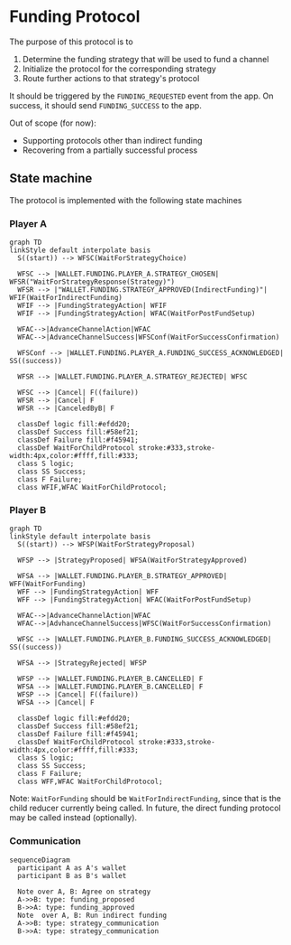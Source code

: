 # Funding Protocol

The purpose of this protocol is to

1. Determine the funding strategy that will be used to fund a channel
2. Initialize the protocol for the corresponding strategy
3. Route further actions to that strategy's protocol

It should be triggered by the `FUNDING_REQUESTED` event from the app.
On success, it should send `FUNDING_SUCCESS` to the app.

Out of scope (for now):

- Supporting protocols other than indirect funding
- Recovering from a partially successful process

## State machine

The protocol is implemented with the following state machines

### Player A

```mermaid
graph TD
linkStyle default interpolate basis
  S((start)) --> WFSC(WaitForStrategyChoice)

  WFSC --> |WALLET.FUNDING.PLAYER_A.STRATEGY_CHOSEN| WFSR("WaitForStrategyResponse(Strategy)")
  WFSR --> |"WALLET.FUNDING.STRATEGY_APPROVED(IndirectFunding)"| WFIF(WaitForIndirectFunding)
  WFIF --> |FundingStrategyAction| WFIF
  WFIF --> |FundingStrategyAction| WFAC(WaitForPostFundSetup)

  WFAC-->|AdvanceChannelAction|WFAC
  WFAC-->|AdvanceChannelSuccess|WFSConf(WaitForSuccessConfirmation)

  WFSConf --> |WALLET.FUNDING.PLAYER_A.FUNDING_SUCCESS_ACKNOWLEDGED| SS((success))

  WFSR --> |WALLET.FUNDING.PLAYER_A.STRATEGY_REJECTED| WFSC

  WFSC --> |Cancel| F((failure))
  WFSR --> |Cancel| F
  WFSR --> |CanceledByB| F

  classDef logic fill:#efdd20;
  classDef Success fill:#58ef21;
  classDef Failure fill:#f45941;
  classDef WaitForChildProtocol stroke:#333,stroke-width:4px,color:#ffff,fill:#333;
  class S logic;
  class SS Success;
  class F Failure;
  class WFIF,WFAC WaitForChildProtocol;
```

### Player B

```mermaid
graph TD
linkStyle default interpolate basis
  S((start)) --> WFSP(WaitForStrategyProposal)

  WFSP --> |StrategyProposed| WFSA(WaitForStrategyApproved)

  WFSA --> |WALLET.FUNDING.PLAYER_B.STRATEGY_APPROVED| WFF(WaitForFunding)
  WFF --> |FundingStrategyAction| WFF
  WFF --> |FundingStrategyAction| WFAC(WaitForPostFundSetup)

  WFAC-->|AdvanceChannelAction|WFAC
  WFAC-->|AdvhanceChannelSuccess|WFSC(WaitForSuccessConfirmation)

  WFSC --> |WALLET.FUNDING.PLAYER_B.FUNDING_SUCCESS_ACKNOWLEDGED| SS((success))

  WFSA --> |StrategyRejected| WFSP

  WFSP --> |WALLET.FUNDING.PLAYER_B.CANCELLED| F
  WFSA --> |WALLET.FUNDING.PLAYER_B.CANCELLED| F
  WFSP --> |Cancel| F((failure))
  WFSA --> |Cancel| F

  classDef logic fill:#efdd20;
  classDef Success fill:#58ef21;
  classDef Failure fill:#f45941;
  classDef WaitForChildProtocol stroke:#333,stroke-width:4px,color:#ffff,fill:#333;
  class S logic;
  class SS Success;
  class F Failure;
  class WFF,WFAC WaitForChildProtocol;
```

Note: `WaitForFunding` should be `WaitForIndirectFunding`, since that is the child reducer currently being called. In future, the direct funding protocol may be called instead (optionally).

### Communication

```mermaid
sequenceDiagram
  participant A as A's wallet
  participant B as B's wallet

  Note over A, B: Agree on strategy
  A->>B: type: funding_proposed
  B->>A: type: funding_approved
  Note  over A, B: Run indirect funding
  A->>B: type: strategy_communication
  B->>A: type: strategy_communication
```
